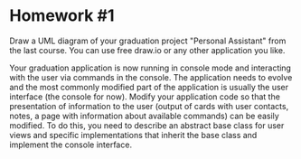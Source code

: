 # Homework #1
Draw a UML diagram of your graduation project "Personal Assistant" from the last course. You can use free draw.io or any other application you like.

Your graduation application is now running in console mode and interacting with the user via commands in the console. The application needs to evolve and the most commonly modified part of the application is usually the user interface (the console for now). Modify your application code so that the presentation of information to the user (output of cards with user contacts, notes, a page with information about available commands) can be easily modified. To do this, you need to describe an abstract base class for user views and specific implementations that inherit the base class and implement the console interface.